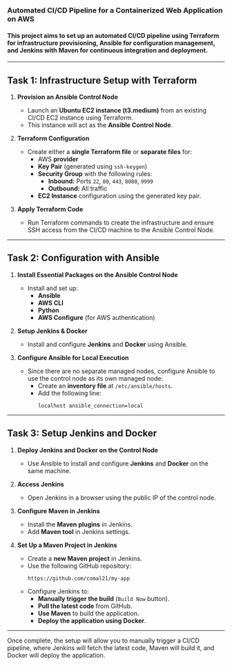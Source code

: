 ### **Automated CI/CD Pipeline for a Containerized Web Application on AWS**  

#### This project aims to set up an automated CI/CD pipeline using **Terraform** for infrastructure provisioning, **Ansible** for configuration management, and **Jenkins with Maven** for continuous integration and deployment.  
---

## **Task 1: Infrastructure Setup with Terraform**  

1. **Provision an Ansible Control Node**  
   - Launch an **Ubuntu EC2 instance (t3.medium)** from an existing CI/CD EC2 instance using Terraform.  
   - This instance will act as the **Ansible Control Node**.  

2. **Terraform Configuration**  
   - Create either a **single Terraform file** or **separate files** for:  
     - AWS **provider**  
     - **Key Pair** (generated using `ssh-keygen`)  
     - **Security Group** with the following rules:  
       - **Inbound:** Ports `22`, `80`, `443`, `8080`, `9999`  
       - **Outbound:** All traffic  
     - **EC2 Instance** configuration using the generated key pair.  

3. **Apply Terraform Code**  
   - Run Terraform commands to create the infrastructure and ensure SSH access from the CI/CD machine to the Ansible Control Node.  

---

## **Task 2: Configuration with Ansible**  

1. **Install Essential Packages on the Ansible Control Node**  
   - Install and set up:  
     - **Ansible**  
     - **AWS CLI**  
     - **Python**  
     - **AWS Configure** (for AWS authentication)  

2. **Setup Jenkins & Docker**  
   - Install and configure **Jenkins** and **Docker** using Ansible.  

3. **Configure Ansible for Local Execution**  
   - Since there are no separate managed nodes, configure Ansible to use the control node as its own managed node:  
     - Create an **inventory file** at `/etc/ansible/hosts`.  
     - Add the following line:  
       ```
       localhost ansible_connection=local
       ```  

---

## **Task 3: Setup Jenkins and Docker**  

1. **Deploy Jenkins and Docker on the Control Node**  
   - Use Ansible to install and configure **Jenkins** and **Docker** on the same machine.  

2. **Access Jenkins**  
   - Open Jenkins in a browser using the public IP of the control node.  

3. **Configure Maven in Jenkins**  
   - Install the **Maven plugins** in Jenkins.  
   - Add **Maven tool** in Jenkins settings.  

4. **Set Up a Maven Project in Jenkins**  
   - Create a **new Maven project** in Jenkins.  
   - Use the following GitHub repository:  
     ```
     https://github.com/comal21/my-app
     ```  
   - Configure Jenkins to:  
     - **Manually trigger the build** (`Build Now` button).  
     - **Pull the latest code** from GitHub.  
     - **Use Maven** to build the application.  
     - **Deploy the application using Docker**.  

---

Once complete, the setup will allow you to manually trigger a CI/CD pipeline, where Jenkins will fetch the latest code, Maven will build it, and Docker will deploy the application.
